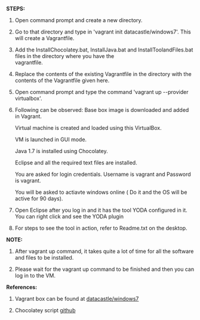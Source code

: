 **STEPS:**

1. Open command prompt and create a new directory.

2. Go to that directory and type in 'vagrant init datacastle/windows7'. This will create a Vagrantfile.

3. Add the InstallChocolatey.bat, InstallJava.bat and InstallToolandFiles.bat files in the directory where you have the    
   vagrantfile.

4. Replace the contents of the existing Vagrantfile in the directory with the contents of the Vagrantfile given here.

5. Open command prompt and type the command 'vagrant up --provider virtualbox'.

6. Following can be observed:
    Base box image is downloaded and added in Vagrant.
    
    Virtual machine is created and loaded using this VirtualBox.
    
    VM is launched in GUI mode.
    
    Java 1.7 is installed using Chocolatey.
    
    Eclipse and all the required text files are installed.
  
    You are asked for login credentials. Username is vagrant and Password is vagrant.
    
    You will be asked to actiavte windows online ( Do it and the OS will be active for 90 days).

7. Open Eclipse  after you log in and it has the tool YODA configured in it. You can right click and see the YODA plugin

8. For steps to see the tool in action, refer to Readme.txt on the desktop.

**NOTE:**
1. After vagrant up command, it takes quite a lot of time for all the software and files to be installed.

2. Please wait for the vagrant up command to be finished and then you can log in to the VM.


**References:**
  1. Vagrant box can be found at [datacastle/windows7](https://atlas.hashicorp.com/datacastle/boxes/windows7)

  2. Chocolatey script [github](https://github.com/chocolatey/choco/wiki/Installation#command-line)
